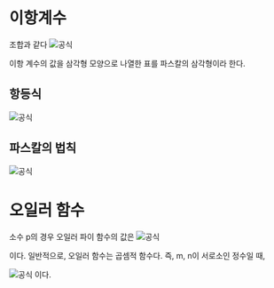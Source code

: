 # 이항계수

조합과 같다
![공식](https://wikimedia.org/api/rest_v1/media/math/render/svg/af575850eec19a2efa2ac71d38c3a4c7af88bf5d)

이항 계수의 값을 삼각형 모양으로 나열한 표를 파스칼의 삼각형이라 한다.

## 항등식
![공식](https://wikimedia.org/api/rest_v1/media/math/render/svg/9c1be4c4c9a68f088f7e13fe0b16135695cc638c)

## 파스칼의 법칙
![공식](https://wikimedia.org/api/rest_v1/media/math/render/svg/3027846f5d02235fd0759030edbeae293b76d2e7)

# 오일러 함수
소수 p의 경우 오일러 파이 함수의 값은
![공식](https://wikimedia.org/api/rest_v1/media/math/render/svg/9f222be570dc2170ecd7c23259f90ab6e0247330)

이다. 일반적으로, 오일러 함수는 곱셈적 함수다. 즉, m, n이 서로소인 정수일 때,

![공식](https://wikimedia.org/api/rest_v1/media/math/render/svg/9699cf6fa599218521c48d04ff226dcfbd1f92ce)
이다.
